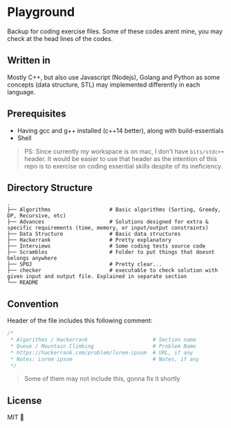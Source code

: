 # Playground

Backup for coding exercise files.
Some of these codes arent mine, you may check at the head lines of the codes.

## Written in
Mostly C++, but also use Javascript (Nodejs), Golang and Python as some concepts (data structure, STL) may implemented differently in each language.


## Prerequisites
* Having gcc and g++ installed (c++14 better), along with build-essentials
* Shell

> PS: Since currently my workspace is on mac, I don't have `bits/stdc++` header. It would be easier to use that header as the intention of this repo is to exercise on coding essential skills despite of its ineficiency.


## Directory Structure
    .
    ├── Algorithms                   # Basic algorithms (Sorting, Greedy, DP, Recursive, etc)
    ├── Advances                     # Solutions designed for extra & specific requirements (time, memory, or input/output constraints)
    ├── Data Structure               # Basic data structures
    ├── Hackerrank                   # Pretty explanatory
    ├── Interviews                   # Some coding tests source code
    ├── Scrambles                    # Folder to put things that doesnt belongs anywhere
    ├── SPOJ                         # Pretty clear...
    ├── checker                      # executable to check solution with given input and output file. Explained in separate section
    └── README

## Convention

Header of the file includes this following comment:

```c
/*
 * Algorithms / Hackerrank                     # Section name
 * Queue / Mountain Climbing                   # Problem Name
 * https://hackerrank.com/problem/lorem-ipsum  # URL, if any
 * Notes: Lorem ipsum                          # Notes, if any
 */
```

> Some of them may not include this, gonna fix it shortly

## License
MIT :beers:
